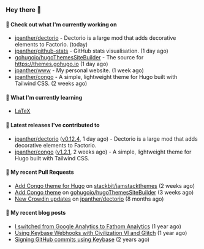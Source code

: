 ### Hey there 👋

#### 👷 Check out what I'm currently working on

- [jpanther/dectorio](https://github.com/jpanther/dectorio) - Dectorio is a large mod that adds decorative elements to Factorio. (today)
- [jpanther/github-stats](https://github.com/jpanther/github-stats) - GitHub stats visualisation. (1 day ago)
- [gohugoio/hugoThemesSiteBuilder](https://github.com/gohugoio/hugoThemesSiteBuilder) - The source for https://themes.gohugo.io (1 day ago)
- [jpanther/www](https://github.com/jpanther/www) - My personal website. (1 week ago)
- [jpanther/congo](https://github.com/jpanther/congo) - A simple, lightweight theme for Hugo built with Tailwind CSS. (2 weeks ago)

#### 🌱 What I'm currently learning
- [LaTeX](https://www.latex-project.org)

#### 🔭 Latest releases I've contributed to

- [jpanther/dectorio](https://github.com/jpanther/dectorio) ([v0.12.4](https://github.com/jpanther/dectorio/releases/tag/v0.12.4), 1 day ago) - Dectorio is a large mod that adds decorative elements to Factorio.
- [jpanther/congo](https://github.com/jpanther/congo) ([v1.2.1](https://github.com/jpanther/congo/releases/tag/v1.2.1), 2 weeks ago) - A simple, lightweight theme for Hugo built with Tailwind CSS.

#### 🔨 My recent Pull Requests

- [Add Congo theme for Hugo](https://github.com/stackbit/jamstackthemes/pull/250) on [stackbit/jamstackthemes](https://github.com/stackbit/jamstackthemes) (2 weeks ago)
- [Add Congo theme](https://github.com/gohugoio/hugoThemesSiteBuilder/pull/69) on [gohugoio/hugoThemesSiteBuilder](https://github.com/gohugoio/hugoThemesSiteBuilder) (3 weeks ago)
- [New Crowdin updates](https://github.com/jpanther/dectorio/pull/194) on [jpanther/dectorio](https://github.com/jpanther/dectorio) (8 months ago)

#### 📜 My recent blog posts

- [I switched from Google Analytics to Fathom Analytics](https://jamespanther.com/writings/i-switched-from-google-analytics-to-fathom-analytics/) (1 year ago)
- [Using Keybase Webhooks with Civilization VI and Glitch](https://jamespanther.com/writings/using-keybase-webhooks-with-civilization-vi/) (1 year ago)
- [Signing GitHub commits using Keybase](https://jamespanther.com/writings/signing-github-commits-using-keybase/) (2 years ago)

